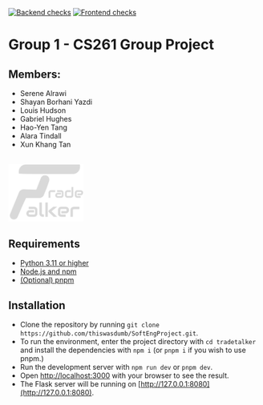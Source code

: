 [![Backend checks](https://github.com/thiswasdumb/SoftEngProject/actions/workflows/backend.yaml/badge.svg)](https://github.com/thiswasdumb/SoftEngProject/actions/workflows/backend.yaml) [![Frontend checks](https://github.com/thiswasdumb/SoftEngProject/actions/workflows/frontend.yaml/badge.svg)](https://github.com/thiswasdumb/SoftEngProject/actions/workflows/frontend.yaml)

# Group 1 - CS261 Group Project

## Members: 
- Serene Alrawi 
- Shayan Borhani Yazdi 
- Louis Hudson 
- Gabriel Hughes 
- Hao-Yen Tang 
- Alara Tindall
- Xun Khang Tan

<br>
<img src="/tradetalker/public/images/logo.png" alt="TradeTalker" width="150"/>

## Requirements
- [Python 3.11 or higher](https://www.python.org/downloads/)
- [Node.js and npm](https://docs.npmjs.com/downloading-and-installing-node-js-and-npm)
- [(Optional) pnpm](https://pnpm.io/installation)

## Installation
- Clone the repository by running `git clone https://github.com/thiswasdumb/SoftEngProject.git`.
- To run the environment, enter the project directory with `cd tradetalker` and install the dependencies with `npm i` (or `pnpm i` if you wish to use pnpm.)
- Run the development server with `npm run dev` or `pnpm dev`.
- Open [http://localhost:3000](http://localhost:3000) with your browser to see the result.
- The Flask server will be running on [http://127.0.0.1:8080](http://127.0.0.1:8080).